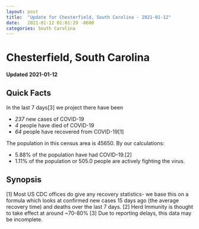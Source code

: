 ```yaml
---
layout: post
title:  "Update for Chesterfield, South Carolina - 2021-01-12"
date:   2021-01-12 01:01:29 -0600
categories: South Carolina
---
```


# Chesterfield, South Carolina
#### Updated 2021-01-12

## Quick Facts

In the last 7 days[3] we project there have been
- *237* new cases of COVID-19
- *4* people have died of COVID-19
- *64* people have recovered from COVID-19[1]

The population in this census area is 45650. By our calculations:
- 5.88% of the population have had COVID-19.[2]
- 1.11% of the population or 505.0 people are actively fighting the virus.

## Synopsis




[1] Most US CDC offices do give any recovery statistics- we base this on a formula which looks at confirmed new cases
15 days ago (the average recovery time) and deaths over the last 7 days.
[2] Herd Immunity is thought to take effect at around ~70-80%
[3] Due to reporting delays, this data may be incomplete. 
    